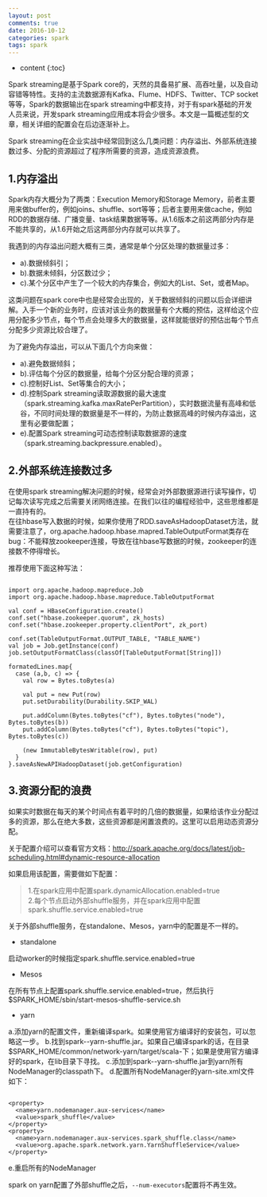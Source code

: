 ```yaml
---
layout: post
comments: true
date: 2016-10-12
categories: spark
tags: spark
---
```


* content
{:toc}

Spark streaming是基于Spark core的，天然的具备易扩展、高吞吐量，以及自动容错等特性。支持的主流数据源有Kafka、Flume、HDFS、Twitter、TCP socket等等，Spark的数据输出在spark streaming中都支持，对于有spark基础的开发人员来说，开发spark streaming应用成本将会少很多。本文是一篇概述型的文章，相关详细的配置会在后边逐渐补上。

Spark streaming在企业实战中经常回到这么几类问题：内存溢出、外部系统连接数过多、分配的资源超过了程序所需要的资源，造成资源浪费。



## 1.内存溢出

Spark内存大概分为了两类：Execution Memory和Storage Memory，前者主要用来做buffer的，例如joins、shuffle、sort等等；后者主要用来做cache，例如RDD的数据存储、广播变量、task结果数据等等。从1.6版本之前这两部分内存是不能共享的，从1.6开始之后这两部分内存就可以共享了。

我遇到的内存溢出问题大概有三类，通常是单个分区处理的数据量过多：

- a).数据倾斜引；   
- b).数据未倾斜，分区数过少；   
- c).某个分区中产生了一个较大的内存集合，例如大的List、Set，或者Map。   

这类问题在spark core中也是经常会出现的，关于数据倾斜的问题以后会详细讲解。入手一个新的业务时，应该对该业务的数据量有个大概的预估，这样给这个应用分配多少节点，每个节点会处理多大的数据量，这样就能很好的预估出每个节点分配多少资源比较合理了。

为了避免内存溢出，可以从下面几个方向来做：
- a).避免数据倾斜；
- b).评估每个分区的数据量，给每个分区分配合理的资源；
- c).控制好List、Set等集合的大小；
- d).控制Spark streaming读取源数据的最大速度（spark.streaming.kafka.maxRatePerPartition），实时数据流量有高峰和低谷，不同时间处理的数据量是不一样的，为防止数据高峰的时候内存溢出，这里有必要做配置；
- e).配置Spark streaming可动态控制读取数据源的速度（spark.streaming.backpressure.enabled）。


## 2.外部系统连接数过多

在使用spark streaming解决问题的时候，经常会对外部数据源进行读写操作，切记每次读写完成之后需要关闭网络连接。在我们以往的编程经验中，这些思维都是一直持有的。   
在往hbase写入数据的时候，如果你使用了RDD.saveAsHadoopDataset方法，就需要注意了，org.apache.hadoop.hbase.mapred.TableOutputFormat类存在bug：不能释放zookeeper连接，导致在往hbase写数据的时候，zookeeper的连接数不停得增长。

推荐使用下面这种写法：

```

import org.apache.hadoop.mapreduce.Job
import org.apache.hadoop.hbase.mapreduce.TableOutputFormat

val conf = HBaseConfiguration.create()
conf.set("hbase.zookeeper.quorum", zk_hosts)
conf.set("hbase.zookeeper.property.clientPort", zk_port)

conf.set(TableOutputFormat.OUTPUT_TABLE, "TABLE_NAME")
val job = Job.getInstance(conf)
job.setOutputFormatClass(classOf[TableOutputFormat[String]])

formatedLines.map{
  case (a,b, c) => {
    val row = Bytes.toBytes(a)

    val put = new Put(row)
    put.setDurability(Durability.SKIP_WAL)

    put.addColumn(Bytes.toBytes("cf"), Bytes.toBytes("node"), Bytes.toBytes(b))
    put.addColumn(Bytes.toBytes("cf"), Bytes.toBytes("topic"), Bytes.toBytes(c))

    (new ImmutableBytesWritable(row), put)
  }
}.saveAsNewAPIHadoopDataset(job.getConfiguration)

```

## 3.资源分配的浪费

如果实时数据在每天的某个时间点有着平时的几倍的数据量，如果给该作业分配过多的资源，那么在绝大多数，这些资源都是闲置浪费的。这里可以启用动态资源分配。

关于配置介绍可以查看官方文档：http://spark.apache.org/docs/latest/job-scheduling.html#dynamic-resource-allocation

如果启用该配置，需要做如下配置：

>1.在spark应用中配置spark.dynamicAllocation.enabled=true   
2.每个节点启动外部shuffle服务，并在spark应用中配置spark.shuffle.service.enabled=true

关于外部shuffle服务，在standalone、Mesos，yarn中的配置是不一样的。

- standalone

启动worker的时候指定spark.shuffle.service.enabled=true

- Mesos

在所有节点上配置spark.shuffle.service.enabled=true，然后执行$SPARK_HOME/sbin/start-mesos-shuffle-service.sh

- yarn

a.添加yarn的配置文件，重新编译spark。如果使用官方编译好的安装包，可以忽略这一步。
b.找到spark-<version>-yarn-shuffle.jar。如果自己编译spark的话，在目录$SPARK_HOME/common/network-yarn/target/scala-<version>下；如果是使用官方编译好的spark，在lib目录下寻找。
c.添加到spark-<version>-yarn-shuffle.jar到yarn所有NodeManager的classpath下。
d.配置所有NodeManager的yarn-site.xml文件如下：

```

<property>
  <name>yarn.nodemanager.aux-services</name>
  <value>spark_shuffle</value>
</property>
<property>
  <name>yarn.nodemanager.aux-services.spark_shuffle.class</name>
  <value>org.apache.spark.network.yarn.YarnShuffleService</value>
</property>

```

e.重启所有的NodeManager

spark on yarn配置了外部shuffle之后，<code>--num-executors</code>配置将不再生效。







